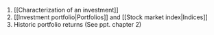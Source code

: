 1. [[Characterization of an investment]]
2. [[Investment portfolio|Portfolios]] and [[Stock market index|Indices]]
3. Historic portfolio returns (See ppt. chapter 2)